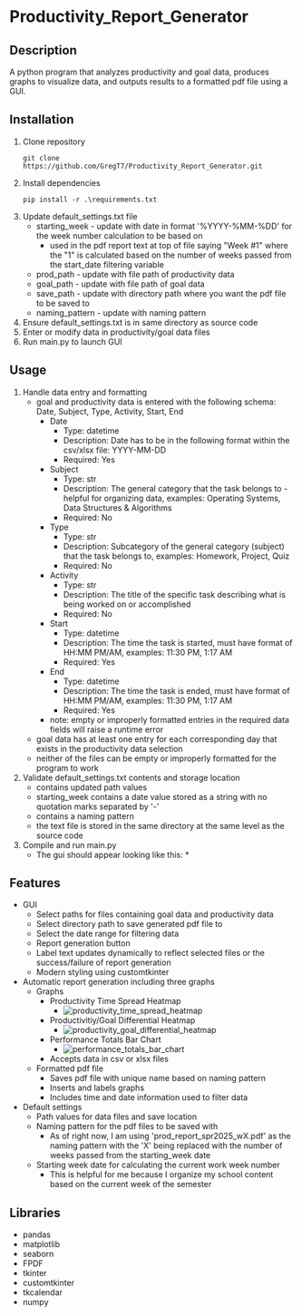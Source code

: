 # Productivity_Report_Generator

## Description
A python program that analyzes productivity and goal data, produces graphs to visualize data, and outputs results to a formatted pdf file using a GUI.

## Installation
1. Clone repository
   ```
   git clone https://github.com/GregT7/Productivity_Report_Generator.git
   ```
2. Install dependencies
   ```
   pip install -r .\requirements.txt
   ```
3. Update default_settings.txt file
   * starting_week - update with date in format '%YYYY-%MM-%DD' for the week number calculation to be based on
      * used in the pdf report text at top of file saying "Week #1" where the "1" is calculated based on the number of weeks passed from the start_date filtering variable
    * prod_path - update with file path of productivity data
    * goal_path - update with file path of goal data
    * save_path - update with directory path where you want the pdf file to be saved to
    * naming_pattern - update with naming pattern
4. Ensure default_settings.txt is in same directory as source code
5. Enter or modify data in productivity/goal data files
6. Run main.py to launch GUI

## Usage
1. Handle data entry and formatting
   * goal and productivity data is entered with the following schema: Date, Subject, Type, Activity, Start, End
      * Date
         * Type: datetime
         * Description: Date has to be in the following format within the csv/xlsx file: YYYY-MM-DD
         * Required: Yes
      * Subject
         * Type: str
         * Description: The general category that the task belongs to - helpful for organizing data, examples: Operating Systems, Data Structures & Algorithms
         * Required: No
      * Type
         * Type: str
         * Description: Subcategory of the general category (subject) that the task belongs to, examples: Homework, Project, Quiz
         * Required: No
      * Activity
         * Type: str
         * Description: The title of the specific task describing what is being worked on or accomplished
         * Required: No
      * Start
         * Type: datetime
         * Description: The time the task is started, must have format of HH:MM PM/AM, examples: 11:30 PM, 1:17 AM
         * Required: Yes 
      * End
         * Type: datetime
         * Description: The time the task is ended, must have format of HH:MM PM/AM, examples: 11:30 PM, 1:17 AM
         * Required: Yes 
      * note: empty or improperly formatted entries in the required data fields will raise a runtime error
   * goal data has at least one entry for each corresponding day that exists in the productivity data selection
   * neither of the files can be empty or improperly formatted for the program to work
2. Validate default_settings.txt contents and storage location
   * contains updated path values
   * starting_week contains a date value stored as a string with no quotation marks separated by '-'
   * contains a naming pattern
   * the text file is stored in the same directory at the same level as the source code
3. Compile and run main.py
   * The gui should appear looking like this:
      * 
## Features
 * GUI
   * Select paths for files containing goal data and productivity data
   * Select directory path to save generated pdf file to
   * Select the date range for filtering data
   * Report generation button
   * Label text updates dynamically to reflect selected files or the success/failure of report generation
   * Modern styling using customtkinter
 * Automatic report generation including three graphs
   * Graphs
     * Productivity Time Spread Heatmap
       * ![productivity_time_spread_heatmap](https://github.com/user-attachments/assets/945a183a-61fa-4afb-9578-a7e630fb39fc)
     * Productivitiy/Goal Differential Heatmap
       * ![productivity_goal_differential_heatmap](https://github.com/user-attachments/assets/41d957b3-6893-41c4-bc48-431370d77464)
     * Performance Totals Bar Chart
       * ![performance_totals_bar_chart](https://github.com/user-attachments/assets/2327df9a-9549-4fb6-b0a7-5475ed496e86)
     * Accepts data in csv or xlsx files
   * Formatted pdf file
     * Saves pdf file with unique name based on naming pattern
     * Inserts and labels graphs
     * Includes time and date information used to filter data
 * Default settings
     * Path values for data files and save location
     * Naming pattern for the pdf files to be saved with
       * As of right now, I am using 'prod_report_spr2025_wX.pdf' as the naming pattern with the 'X' being replaced with the number of weeks passed from the starting_week date
     * Starting week date for calculating the current work week number
       * This is helpful for me because I organize my school content based on the current week of the semester

## Libraries
 - pandas
 - matplotlib
 - seaborn
 - FPDF
 - tkinter
 - customtkinter
 - tkcalendar
 - numpy
